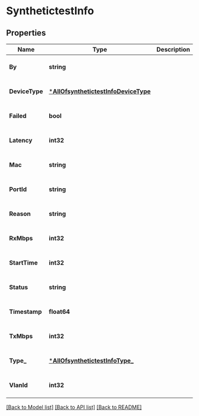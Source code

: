 # SynthetictestInfo

## Properties
Name | Type | Description | Notes
------------ | ------------- | ------------- | -------------
**By** | **string** |  | [optional] [default to null]
**DeviceType** | [***AllOfsynthetictestInfoDeviceType**](AllOfsynthetictestInfoDeviceType.md) |  | [optional] [default to null]
**Failed** | **bool** |  | [optional] [default to null]
**Latency** | **int32** |  | [optional] [default to null]
**Mac** | **string** |  | [optional] [default to null]
**PortId** | **string** |  | [optional] [default to null]
**Reason** | **string** |  | [optional] [default to null]
**RxMbps** | **int32** |  | [optional] [default to null]
**StartTime** | **int32** |  | [optional] [default to null]
**Status** | **string** |  | [optional] [default to null]
**Timestamp** | **float64** |  | [optional] [default to null]
**TxMbps** | **int32** |  | [optional] [default to null]
**Type_** | [***AllOfsynthetictestInfoType_**](AllOfsynthetictestInfoType_.md) |  | [optional] [default to null]
**VlanId** | **int32** |  | [optional] [default to null]

[[Back to Model list]](../README.md#documentation-for-models) [[Back to API list]](../README.md#documentation-for-api-endpoints) [[Back to README]](../README.md)

